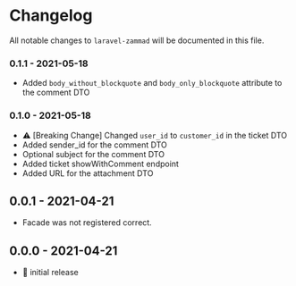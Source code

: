 # Changelog

All notable changes to `laravel-zammad` will be documented in this file.

### 0.1.1 - 2021-05-18

- Added `body_without_blockquote` and `body_only_blockquote` attribute to the
comment DTO

### 0.1.0 - 2021-05-18

- ⚠️ [Breaking Change] Changed `user_id` to `customer_id` in the ticket DTO
- Added sender_id for the comment DTO
- Optional subject for the comment DTO
- Added ticket showWithComment endpoint
- Added URL for the attachment DTO

## 0.0.1 - 2021-04-21

- Facade was not registered correct.

## 0.0.0 - 2021-04-21

- 🎉 initial release
